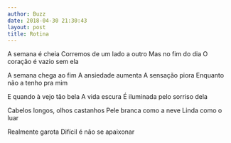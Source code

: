 ```yaml
---
author: Buzz
date: 2018-04-30 21:30:43
layout: post
title: Rotina
---
```


A semana é cheia
Corremos de um lado a outro
Mas no fim do dia
O coração é vazio sem ela

A semana chega ao fim
A ansiedade aumenta
A sensação piora
Enquanto não a tenho pra mim

E quando à vejo tão bela 
A vida escura
É iluminada pelo sorriso dela

Cabelos longos, olhos castanhos
Pele branca como a neve
Linda como o luar

Realmente garota
Difícil é não se apaixonar
